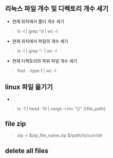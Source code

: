 ## 리눅스 파일 개수 및 디렉토리 개수 세기


- 현재 위치에서 폴더 개수 세기
>  ls -l | grep ^d | wc -l

- 현재 위치에서 파일의 개수 세기
> ls -l | grep ^- | wc -l

- 현재 디렉토리의 하위 파일 개수 세기
> find . -type f | wc -l


## linux  파일 옮기기

- 
> ls -1 | head -10 | xargs -i mv "{}" /{file_path}

## file zip
> zip -r $zip_file_name.zip $/path/to/curr/dir

## delete all files
> 
